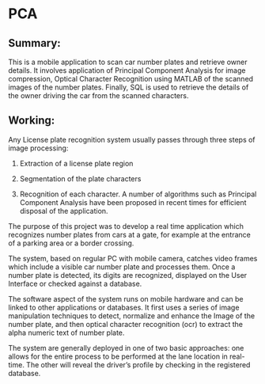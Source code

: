 # PCA

## Summary:

This is a mobile application to scan car number plates and retrieve owner details. It involves application of Principal Component Analysis for image compression, Optical Character Recognition using MATLAB of the scanned images of the number plates. Finally, SQL is used to retrieve the details of the owner driving the car from the scanned characters.

## Working:

Any License plate recognition system usually passes through three steps of image processing:

1. Extraction of a license plate region

2) Segmentation of the plate characters

3) Recognition of each character. A number of algorithms such as Principal Component Analysis have been proposed in recent times for efficient disposal of the application.

The purpose of this project was to develop a real time application which recognizes number plates from cars at a gate, for example at the entrance of a parking area or a border crossing. 

The system, based on regular PC with mobile camera, catches video frames which include a visible car number plate and processes them. Once a number plate is detected, its digits are recognized, displayed on the User Interface or checked against a database.

The software aspect of the system runs on mobile hardware and can be linked to other applications or databases. It first uses a series of image manipulation techniques to detect, normalize and enhance the Image of the number plate, and then optical character recognition (ocr) to extract the alpha numeric text of number plate.

The system are generally deployed in one of two basic approaches: one allows for the entire process to be performed at the lane location in real-time. The other will reveal the driver’s profile by checking in the registered database. 
